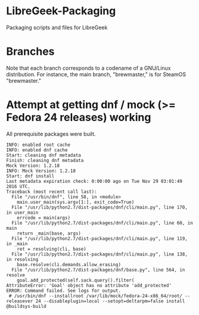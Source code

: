 # LibreGeek-Packaging
Packaging scripts and files for LibreGeek

# Branches
Note that each branch corresponds to a codename of a GNU/Linux distribution. For instance, the main branch, "brewmaster," is for SteamOS "brewmaster."

# Attempt at getting dnf / mock (>= Fedora 24 releases) working

All prerequisite packages were built.

```
INFO: enabled root cache
INFO: enabled dnf cache
Start: cleaning dnf metadata
Finish: cleaning dnf metadata
Mock Version: 1.2.18
INFO: Mock Version: 1.2.18
Start: dnf install
Last metadata expiration check: 0:00:00 ago on Tue Nov 29 03:01:49 2016 UTC.
Traceback (most recent call last):
  File "/usr/bin/dnf", line 58, in <module>
    main.user_main(sys.argv[1:], exit_code=True)
  File "/usr/lib/python2.7/dist-packages/dnf/cli/main.py", line 170, in user_main
    errcode = main(args)
  File "/usr/lib/python2.7/dist-packages/dnf/cli/main.py", line 60, in main
    return _main(base, args)
  File "/usr/lib/python2.7/dist-packages/dnf/cli/main.py", line 119, in _main
    ret = resolving(cli, base)
  File "/usr/lib/python2.7/dist-packages/dnf/cli/main.py", line 138, in resolving
    base.resolve(cli.demands.allow_erasing)
  File "/usr/lib/python2.7/dist-packages/dnf/base.py", line 564, in resolve
    goal.add_protected(self.sack.query().filter(
AttributeError: 'Goal' object has no attribute 'add_protected'
ERROR: Command failed. See logs for output.
 # /usr/bin/dnf --installroot /var/lib/mock/fedora-24-x86_64/root/ --releasever 24 --disableplugin=local --setopt=deltarpm=false install @buildsys-build
 ```
  
